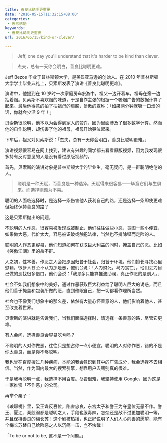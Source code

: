 ```yaml
---
title: 善良比聪明更重要
date: '2016-05-15T11:32:15+08:00'
categories:
 - 思考感悟
keywords:
 - 善良比聪明更重要
url: 2016/05/15/kind-or-clever/

---
```


> Jeff, one day you'll understand that it's harder to be kind than clever.

> 杰夫，总有一天你会明白，善良比聪明更难。

Jeff Bezos 毕业于普林斯顿大学，是美国亚马逊的创始人。在 2010 年普林斯顿大学学士毕业典礼上，贝索斯发表了演讲《善良比聪明更难》。

演讲中，他提到在 10 岁时一次家庭房车旅游中，祖父一边开着车，祖母在旁一边抽着烟。贝索斯不喜欢烟的味道，于是自作主张的根据一个吸烟广告的数据计算了起来。最后他得意的拍了拍祖母的肩膀，骄傲的宣称：「如果两分钟就吸一口烟的话，你就会少活 9 年！」

贝索斯很聪明，他本以为会得到家人的赞许，因为里面涉及了很多数学计算。然而他的自作聪明，却伤害了他的祖母，祖母开始哭泣起来。

下车后，祖父对贝索斯说：「杰夫，总有一天你会明白，善良比聪明更难。」

演讲视频很容易在网上找到，建议有兴趣的同学都去看看原版视频，因为我发现很多持有反对意见的人是没有看过原版视频的。

首先，贝索斯的演讲对象是普林斯顿大学的毕业生，毫无疑问，是一群聪明绝伦的人。

> 聪明是一种天赋，而善良是一种选择。天赋得来很容易——毕竟它们与生俱来。而选择则颇为不易。

聪明的人面临选择时，是选择一条伤害他人获利自己的路，还是选择一条即使更难但始终保持善良的路？

这是贝索斯抛出的问题。

不聪明的人作恶，很容易被发现或被制止，他们往往做些小恶，贪图一些小便宜，如果做大恶，代价太大，容易被识破或触犯法律，当然也不排除铤而走险的人。

聪明的人作恶更容易，他们知道如何在获取巨大利益的同时，掩盖自己的恶。比如《笑傲江湖》里的岳不群。

人之初，性本善。作恶之人会把原因归咎于社会，归咎于环境，他们擅长寻找心里慰藉，很多人甚至不认为那是恶，他们会说：「人为财死，鸟为食亡」。他们会为自己做的恶找很多借口，他们会说：「我顶多只能算推波助澜，真正作恶的是别人。」

社会不如我们想象中的美好，通过作恶获取巨大利益给了聪明人巨大的诱惑，而且他们善于掩盖和包装所做的恶，直到催眠自己，把一切都看作理所当然。

社会也不像我们想象中的那么差，依然有大量心怀善意的人，他们影响着他人，甚至改变着世界。

贝索斯的演讲就是告诉我们，当我们面临选择时，请选择一条善意的路，尽管它更难。

有人会问，选择善良会容易吃亏吗？

不聪明的人对你做恶，往往只是想占你一点小便宜。聪明的人对你作恶，错的不是你太善良，而是你不够聪明。

我也曾在百度搜过几种疾病，本能的我会意识到其中的广告成分，我会选择不去相信。当然，作为国内最大的搜索引擎，想靠用户去甄别真的很难。

于是我再聪明一点，我选择不用百度。尽管很难，我坚持使用 Google，因为这是一家推崇「不作恶」的公司。

再举个栗子：

《琅琊榜》里，梁王谋反篡位，陷害忠良，东宫太子和誉王为夺皇位无恶不作。誉王、夏江、秦般弱都是聪明之人，手段也很毒辣，怎奈还是敌不过更加聪明一等，并且保持善良的梅长苏！这个剧被热播，也正好说明了人们人心向善的愿望，能有个梅长苏替自己给险恶之人以沉痛一击，岂不快哉！

「To be or not to be, 这不是一个问题。」
